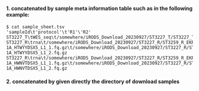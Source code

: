 #### 1. concatenated by sample meta information table such as in the following example: 
```
$ cat sample_sheet.tsv
'sampleId\t'protocol'\t'R1'\'R2'
ST3227_T\tWES_seq\t/somewhere/iRODS_Download_20230927/ST3227_T/ST3227_T_S1_L004_R1_001.fastq.gz\t/somewhere/iRODS_Download_20230927/ST3227_T/ST3227_T_S1_L004_R2_001.fastq.gz
ST3227_R\trna\t/somewhere/iRODS_Download_20230927/ST3227_R/ST3259_R_EKRN230016864-1A_HTWYYDSX5_L1_1.fq.gz\t/somewhere/iRODS_Download_20230927/ST3227_R/ST3259_R_EKRN230016864-1A_HTWYYDSX5_L1_2.fq.gz
ST3227_R\trna\t/somewhere/iRODS_Download_20230927/ST3227_R/ST3259_R_EKRN230016864-1A_HWNVTDSX5_L1_1.fq.gz\t/somewhere/iRODS_Download_20230927/ST3227_R/ST3259_R_EKRN230016864-1A_HWNVTDSX5_L1_2.fq.gz
```

#### 2. concatenated by given directly the directory of download samples
